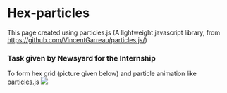 # Hex-particles
 This page created using particles.js (A lightweight javascript library, from https://github.com/VincentGarreau/particles.js/)
 
### Task given by Newsyard for the Internship 
To form hex grid (picture given below) and particle animation like [particles.js](https://github.com/VincentGarreau/particles.js/)
![](https://lh5.googleusercontent.com/GKTLMeeKXW-vCObhjeHOPduKxywmvmECr94htiSKNh1o8K-gFFV8OFsLBc7TKrmOTXc3rdEXA6hVBOKUUq83QwhUd4e-8w=w1920-h969)
